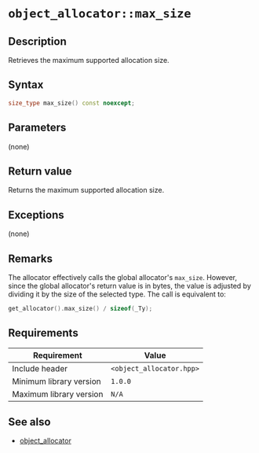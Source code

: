 # `object_allocator::max_size`

## Description

Retrieves the maximum supported allocation size.

## Syntax

```cpp
size_type max_size() const noexcept;
```

## Parameters

(none)

## Return value

Returns the maximum supported allocation size.

## Exceptions

(none)

## Remarks

The allocator effectively calls the global allocator's `max_size`. However, since the global allocator's return value is in bytes, the value is 
adjusted by dividing it by the size of the selected type. The call is equivalent to:

```cpp
get_allocator().max_size() / sizeof(_Ty);
```

## Requirements

| Requirement             | Value                    |
|-------------------------|--------------------------|
| Include header          | `<object_allocator.hpp>` |
| Minimum library version | `1.0.0`                  |
| Maximum library version | `N/A`                    |

## See also

- [object_allocator](object_allocator.md)